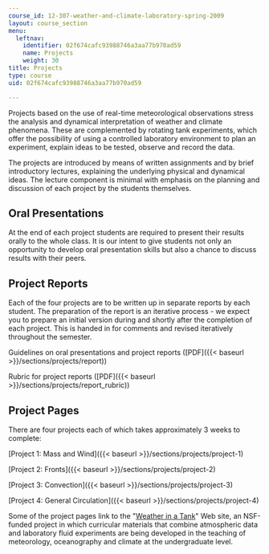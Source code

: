 ```yaml
---
course_id: 12-307-weather-and-climate-laboratory-spring-2009
layout: course_section
menu:
  leftnav:
    identifier: 02f674cafc93988746a3aa77b970ad59
    name: Projects
    weight: 30
title: Projects
type: course
uid: 02f674cafc93988746a3aa77b970ad59

---
```


Projects based on the use of real-time meteorological observations stress the analysis and dynamical interpretation of weather and climate phenomena. These are complemented by rotating tank experiments, which offer the possibility of using a controlled laboratory environment to plan an experiment, explain ideas to be tested, observe and record the data.

The projects are introduced by means of written assignments and by brief introductory lectures, explaining the underlying physical and dynamical ideas. The lecture component is minimal with emphasis on the planning and discussion of each project by the students themselves.

Oral Presentations
------------------

At the end of each project students are required to present their results orally to the whole class. It is our intent to give students not only an opportunity to develop oral presentation skills but also a chance to discuss results with their peers.

Project Reports
---------------

Each of the four projects are to be written up in separate reports by each student. The preparation of the report is an iterative process - we expect you to prepare an initial version during and shortly after the completion of each project. This is handed in for comments and revised iteratively throughout the semester.

Guidelines on oral presentations and project reports ([PDF]({{< baseurl >}}/sections/projects/report))

Rubric for project reports ([PDF]({{< baseurl >}}/sections/projects/report_rubric))

Project Pages
-------------

There are four projects each of which takes approximately 3 weeks to complete:

[Project 1: Mass and Wind]({{< baseurl >}}/sections/projects/project-1)

[Project 2: Fronts]({{< baseurl >}}/sections/projects/project-2)

[Project 3: Convection]({{< baseurl >}}/sections/projects/project-3)

[Project 4: General Circulation]({{< baseurl >}}/sections/projects/project-4)

Some of the project pages link to the "[Weather in a Tank](http://paoc.mit.edu/labguide/index.html)" Web site, an NSF-funded project in which curricular materials that combine atmospheric data and laboratory fluid experiments are being developed in the teaching of meteorology, oceanography and climate at the undergraduate level.